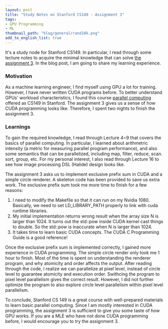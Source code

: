 ```yaml
---
layout: post
title: "Study Notes on Stanford CS149 - Assignment 3"
tags:
- GPU Programming
- ML
thumbnail_path: "blog/general/rand10k.png"
add_to_english_list: true
---
```


It's a study node for Stanford CS149. In particular, I read through some lecture notes to acquire the minimal knowledge that can solve [the assignment 3](https://github.com/stanford-cs149/asst3). In the blog post, I am going to share my learning experience.

### Motivation

As a machine learning engineer, I find myself using GPU a lot for training. However, I have never written CUDA programs before. To better understand GPUs' workload characteristics, I found this course [parallel computing](https://gfxcourses.stanford.edu/cs149/fall21/lecture/) offered as CS149 in Stanford. The assignment 3 gives us a sense of how CUDA programming looks like. Therefore, I spent two nights to finish the assignment 3.

### Learnings

To gain the required knowledge, I read through Lecture 4~9 that covers the basics of parallel computing. In particular, I learned about arithmetric intensity (a metric for measuring parallel program performance), and also some semantics that can be parallelized, including map, filter, reduce, scan. sort, group, etc. For my personal interest, I also read through Lecture 16 to see how image processing DSL (Halide) design looks like.

The assignment 3 asks us to implement exclusive prefix sum in CUDA and a simple circle renderer. A skeleton code has been provided to save us extra work. The exclusive prefix sum took me more time to finish for a few reasons:

1. I need to modify the Makefile so that it can run on my Nvidia 1080. Basically, we need to set LD_LIBRARY_PATH properly to link with cuda runtime libraries.
2. My initial implementation returns wrong result when the array size N is larger than 1024. It turns out the std::pow inside CUDA kernel cast things to double. So the std::pow is inaccurate when N is larger than 1024.
3. It takes time to learn basic CUDA concepts. The CUDA C Programming Guide is a good reference!

Once the exclusive prefix sum is implemented correctly, I gained more experience in CUDA programming. The simple circle render only took me 1 hour to finish. Most of the time is spent on understanding the renderer program, and why atomicity and order affects the output. After reading through the code, I realize we can parallelize at pixel level, instead of circle level to guarantee atomicity and execution order. Swithcing the program to pixel level parallelism gives the correct result. However, I did not further optimize the program to also explore circle level parallelism within pixel level parallelism.

To conclude, Stanford CS 149 is a great course with well-prepared materials to learn basic parallel computing. Since I am mostly interested in CUDA programming, the assignment 3 is sufficient to give you some taste of how GPU works. If you are a MLE who have not done CUDA programming before, I would encourage you to try the assignment 3.